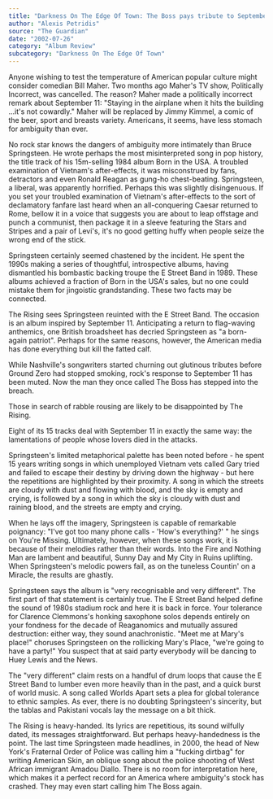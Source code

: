 ```yaml
---
title: "Darkness On The Edge Of Town: The Boss pays tribute to September 11 - again and again and again"
author: "Alexis Petridis"
source: "The Guardian"
date: "2002-07-26"
category: "Album Review"
subcategory: "Darkness On The Edge Of Town"
---
```


Anyone wishing to test the temperature of American popular culture might consider comedian Bill Maher. Two months ago Maher's TV show, Politically Incorrect, was cancelled. The reason? Maher made a politically incorrect remark about September 11: "Staying in the airplane when it hits the building ...it's not cowardly." Maher will be replaced by Jimmy Kimmel, a comic of the beer, sport and breasts variety. Americans, it seems, have less stomach for ambiguity than ever.

No rock star knows the dangers of ambiguity more intimately than Bruce Springsteen. He wrote perhaps the most misinterpreted song in pop history, the title track of his 15m-selling 1984 album Born in the USA. A troubled examination of Vietnam's after-effects, it was misconstrued by fans, detractors and even Ronald Reagan as gung-ho chest-beating. Springsteen, a liberal, was apparently horrified. Perhaps this was slightly disingenuous. If you set your troubled examination of Vietnam's after-effects to the sort of declamatory fanfare last heard when an all-conquering Caesar returned to Rome, bellow it in a voice that suggests you are about to leap offstage and punch a communist, then package it in a sleeve featuring the Stars and Stripes and a pair of Levi's, it's no good getting huffy when people seize the wrong end of the stick.

Springsteen certainly seemed chastened by the incident. He spent the 1990s making a series of thoughtful, introspective albums, having dismantled his bombastic backing troupe the E Street Band in 1989. These albums achieved a fraction of Born in the USA's sales, but no one could mistake them for jingoistic grandstanding. These two facts may be connected.

The Rising sees Springsteen reuinted with the E Street Band. The occasion is an album inspired by September 11. Anticipating a return to flag-waving anthemics, one British broadsheet has decried Springsteen as "a born-again patriot". Perhaps for the same reasons, however, the American media has done everything but kill the fatted calf.

While Nashville's songwriters started churning out glutinous tributes before Ground Zero had stopped smoking, rock's response to September 11 has been muted. Now the man they once called The Boss has stepped into the breach.

Those in search of rabble rousing are likely to be disappointed by The Rising.

Eight of its 15 tracks deal with September 11 in exactly the same way: the lamentations of people whose lovers died in the attacks.

Springsteen's limited metaphorical palette has been noted before - he spent 15 years writing songs in which unemployed Vietnam vets called Gary tried and failed to escape their destiny by driving down the highway - but here the repetitions are highlighted by their proximity. A song in which the streets are cloudy with dust and flowing with blood, and the sky is empty and crying, is followed by a song in which the sky is cloudy with dust and raining blood, and the streets are empty and crying.

When he lays off the imagery, Springsteen is capable of remarkable poignancy: "I've got too many phone calls - 'How's everything?' " he sings on You're Missing. Ultimately, however, when these songs work, it is because of their melodies rather than their words. Into the Fire and Nothing Man are lambent and beautiful, Sunny Day and My City in Ruins uplifting. When Springsteen's melodic powers fail, as on the tuneless Countin' on a Miracle, the results are ghastly.

Springsteen says the album is "very recognisable and very different". The first part of that statement is certainly true. The E Street Band helped define the sound of 1980s stadium rock and here it is back in force. Your tolerance for Clarence Clemmons's honking saxophone solos depends entirely on your fondness for the decade of Reaganomics and mutually assured destruction: either way, they sound anachronistic. "Meet me at Mary's place!" choruses Springsteen on the rollicking Mary's Place, "we're going to have a party!" You suspect that at said party everybody will be dancing to Huey Lewis and the News.

The "very different" claim rests on a handful of drum loops that cause the E Street Band to lumber even more heavily than in the past, and a quick burst of world music. A song called Worlds Apart sets a plea for global tolerance to ethnic samples. As ever, there is no doubting Springsteen's sincerity, but the tablas and Pakistani vocals lay the message on a bit thick.

The Rising is heavy-handed. Its lyrics are repetitious, its sound wilfully dated, its messages straightforward. But perhaps heavy-handedness is the point. The last time Springsteen made headlines, in 2000, the head of New York's Fraternal Order of Police was calling him a "fucking dirtbag" for writing American Skin, an oblique song about the police shooting of West African immigrant Amadou Diallo. There is no room for interpretation here, which makes it a perfect record for an America where ambiguity's stock has crashed. They may even start calling him The Boss again.